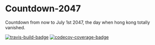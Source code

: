 Countdown-2047
==============

Countdown from now to July 1st 2047, the day when hong kong totally vanished.

[![travis-build-badge]][travis-build] [![codecov-coverage-badge]][codecov-coverage]

[travis-build]: https://travis-ci.com/JasonHK/Countdown-2047 "Repository's Travis CI Page"
[travis-build-badge]: https://img.shields.io/travis/com/JasonHK/Countdown-2047?style=flat-square "Repository's Build Status"

[codecov-coverage]: https://codecov.io/gh/JasonHK/Countdown-2047 "Repository's Codecov Page"
[codecov-coverage-badge]: https://img.shields.io/codecov/c/github/JasonHK/Countdown-2047?style=flat-square "Repository's Code Coverage"
